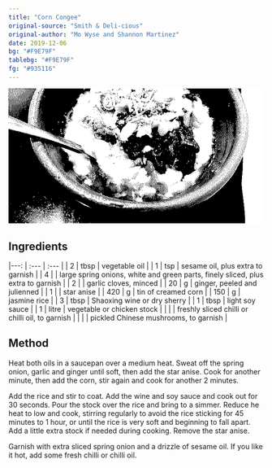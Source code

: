 ```yaml
---
title: "Corn Congee"
original-source: "Smith & Deli-cious"
original-author: "Mo Wyse and Shannon Martinez"
date: 2019-12-06
bg: "#F9E79F"
tablebg: "#F9E79F"
fg: "#935116"
---
```

![A bowl of corn congee with various pickles and chilli oil.](/assets/images/corn-congee.png)

## Ingredients

|---: | :---  | :--- |
| 2   | tbsp  | vegetable oil |
| 1   | tsp   | sesame oil, plus extra to garnish |
| 4   |       | large spring onions, white and green parts, finely sliced, plus extra to garnish |
| 2   |       | garlic cloves, minced |
| 20  | g     | ginger, peeled and julienned |
| 1   |       | star anise |
| 420 | g     | tin of creamed corn |
| 150 | g     | jasmine rice |
| 3   | tbsp  | Shaoxing wine or dry sherry |
| 1   | tbsp  | light soy sauce |
| 1   | litre | vegetable or chicken stock |
|     |       | freshly sliced chilli or chilli oil, to garnish |
|     |       | pickled Chinese mushrooms, to garnish |

## Method
Heat both oils in a saucepan over a medium heat. Sweat off the spring onion, garlic and ginger until soft, then add the star anise. Cook for another minute, then add the corn, stir again and cook for another 2 minutes.

Add the rice and stir to coat. Add the wine and soy sauce and cook out for 30 seconds. Pour the stock over the rice and bring to a simmer. Reduce he heat to low and cook, stirring regularly to avoid the rice sticking for 45 minutes to 1 hour, or until the rice is very soft and beginning to fall apart. Add a little extra stock if needed during cooking. Remove the star anise.

Garnish with extra sliced spring onion and a drizzle of sesame oil. If you like it hot, add some fresh chilli or chilli oil.
